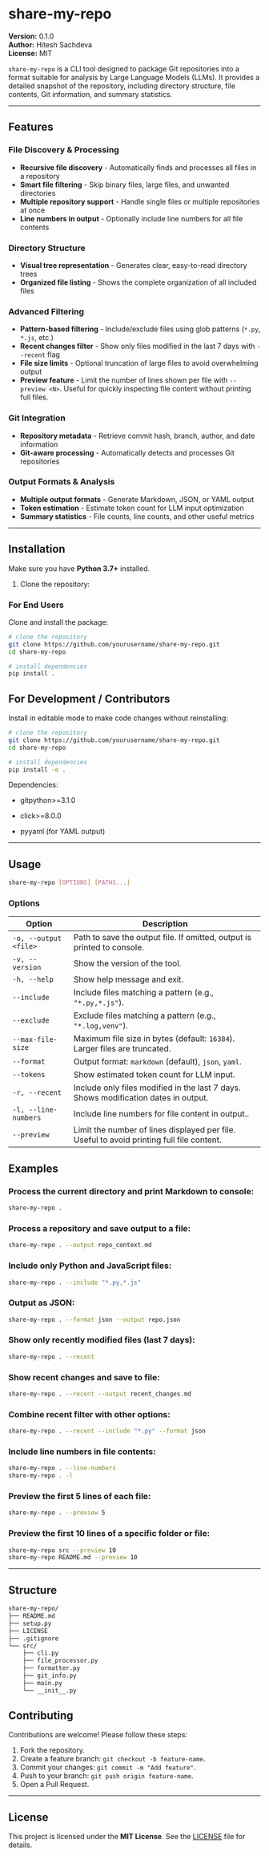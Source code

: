 # share-my-repo

**Version:** 0.1.0  
**Author:** Hitesh Sachdeva  
**License:** MIT  

`share-my-repo` is a CLI tool designed to package Git repositories into a format suitable for analysis by Large Language Models (LLMs). It provides a detailed snapshot of the repository, including directory structure, file contents, Git information, and summary statistics.  

---

## Features

### **File Discovery & Processing**
- **Recursive file discovery** - Automatically finds and processes all files in a repository
- **Smart file filtering** - Skip binary files, large files, and unwanted directories
- **Multiple repository support** - Handle single files or multiple repositories at once
- **Line numbers in output** - Optionally include line numbers for all file contents

### **Directory Structure**
- **Visual tree representation** - Generates clear, easy-to-read directory trees
- **Organized file listing** - Shows the complete organization of all included files

### **Advanced Filtering**
- **Pattern-based filtering** - Include/exclude files using glob patterns (`*.py`, `*.js`, etc.)
- **Recent changes filter** - Show only files modified in the last 7 days with `--recent` flag
- **File size limits** - Optional truncation of large files to avoid overwhelming output
- **Preview feature** - Limit the number of lines shown per file with `--preview <N>`. Useful for quickly inspecting file content without printing full files.


### **Git Integration**
- **Repository metadata** - Retrieve commit hash, branch, author, and date information
- **Git-aware processing** - Automatically detects and processes Git repositories

### **Output Formats & Analysis**
- **Multiple output formats** - Generate Markdown, JSON, or YAML output
- **Token estimation** - Estimate token count for LLM input optimization
- **Summary statistics** - File counts, line counts, and other useful metrics

---

## Installation

Make sure you have **Python 3.7+** installed.

1. Clone the repository:

### For End Users
Clone and install the package:

```bash
# clone the repository 
git clone https://github.com/yourusername/share-my-repo.git
cd share-my-repo

# install dependencies
pip install .
```
## For Development / Contributors

Install in editable mode to make code changes without reinstalling:

```bash
# clone the repository 
git clone https://github.com/yourusername/share-my-repo.git
cd share-my-repo

# install dependencies
pip install -e .
```

Dependencies:

- gitpython>=3.1.0

- click>=8.0.0

- pyyaml (for YAML output)

---

## Usage

```bash
share-my-repo [OPTIONS] [PATHS...]
```
### Options 

| Option | Description |
|--------|-------------|
| `-o, --output <file>` | Path to save the output file. If omitted, output is printed to console. |
| `-v, --version` | Show the version of the tool. |
| `-h, --help` | Show help message and exit. |
| `--include` | Include files matching a pattern (e.g., `"*.py,*.js"`). |
| `--exclude` | Exclude files matching a pattern (e.g., `"*.log,venv"`). |
| `--max-file-size` | Maximum file size in bytes (default: `16384`). Larger files are truncated. |
| `--format` | Output format: `markdown` (default), `json`, `yaml`. |
| `--tokens` | Show estimated token count for LLM input. |
| `-r, --recent` | Include only files modified in the last 7 days. Shows modification dates in output. |
| `-l, --line-numbers` | Include line numbers for file content in output.. |
| `--preview` | Limit the number of lines displayed per file. Useful to avoid printing full file content. |

## Examples

### Process the current directory and print Markdown to console:

```bash
share-my-repo .
```

### Process a repository and save output to a file:

```bash
share-my-repo . --output repo_context.md
```

### Include only Python and JavaScript files:

```bash
share-my-repo . --include "*.py,*.js"
```

### Output as JSON:
```bash
share-my-repo . --format json --output repo.json
```

### Show only recently modified files (last 7 days):
```bash
share-my-repo . --recent
```

### Show recent changes and save to file:
```bash
share-my-repo . --recent --output recent_changes.md
```

### Combine recent filter with other options:
```bash
share-my-repo . --recent --include "*.py" --format json
```
### Include line numbers in file contents:
```bash
share-my-repo . --line-numbers
share-my-repo . -l
```
### Preview the first 5 lines of each file:
```bash
share-my-repo . --preview 5
```
### Preview the first 10 lines of a specific folder or file:
```bash
share-my-repo src --preview 10
share-my-repo README.md --preview 10
```

---


## Structure

```bash
share-my-repo/
├── README.md
├── setup.py
├── LICENSE
├── .gitignore
└── src/
    ├── cli.py
    ├── file_processor.py
    ├── formatter.py
    ├── git_info.py
    ├── main.py
    └── __init__.py
```

## Contributing

Contributions are welcome! Please follow these steps:

1. Fork the repository.
2. Create a feature branch: `git checkout -b feature-name`.
3. Commit your changes: `git commit -m "Add feature"`.
4. Push to your branch: `git push origin feature-name`.
5. Open a Pull Request.

---

## License

This project is licensed under the **MIT License**. See the [LICENSE](LICENSE) file for details.
